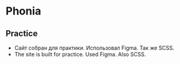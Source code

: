 # Phonia
## Practice
- Сайт собран для практики. Использовал Figma. Так же SCSS.
 - The site is built for practice. Used Figma. Also SCSS.
